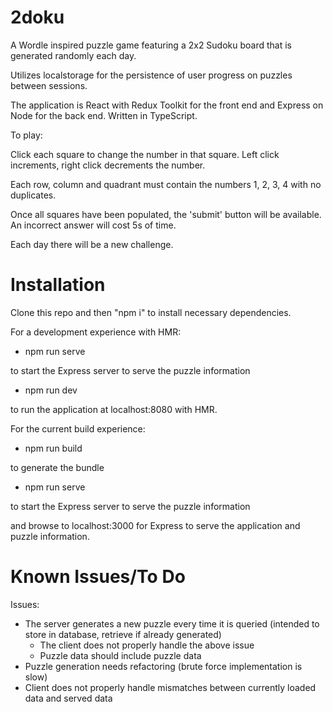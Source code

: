 # 2doku

A Wordle inspired puzzle game featuring a 2x2 Sudoku board that is generated randomly each day.

Utilizes localstorage for the persistence of user progress on puzzles between sessions.

The application is React with Redux Toolkit for the front end and Express on Node for the back end. Written in TypeScript.

To play: 

Click each square to change the number in that square. Left click increments, right click decrements the number.

Each row, column and quadrant must contain the numbers 1, 2, 3, 4 with no duplicates.

Once all squares have been populated, the 'submit' button will be available. An incorrect answer will cost 5s of time.

Each day there will be a new challenge.


# Installation

Clone this repo and then "npm i" to install necessary dependencies.

For a development experience with HMR:

* npm run serve

to start the Express server to serve the puzzle information

* npm run dev


to run the application at localhost:8080 with HMR.



For the current build experience:

* npm run build


to generate the bundle

* npm run serve


to start the Express server to serve the puzzle information

and browse to localhost:3000 for Express to serve the application and puzzle information.


# Known Issues/To Do

Issues:
- The server generates a new puzzle every time it is queried (intended to store in database, retrieve if already generated)
  - The client does not properly handle the above issue
  - Puzzle data should include puzzle data
- Puzzle generation needs refactoring (brute force implementation is slow)
- Client does not properly handle mismatches between currently loaded data and served data

